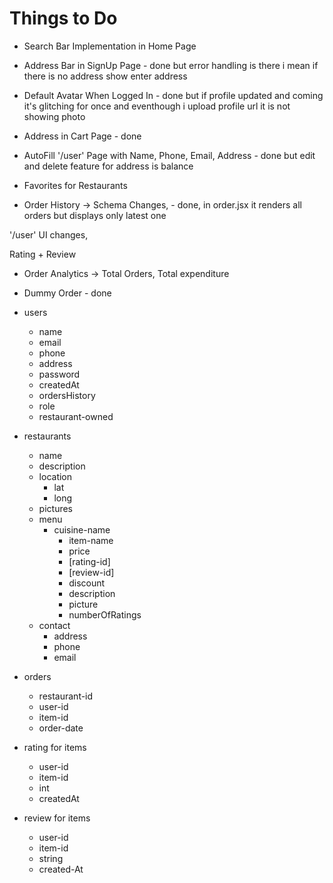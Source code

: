 # Things to Do

- Search Bar Implementation in Home Page

- Address Bar in SignUp Page - done but error handling is there i mean if there is no address show enter address

- Default Avatar When Logged In - done but if profile updated and coming it's glitching for once and eventhough i upload profile url it is not showing photo

- Address in Cart Page - done

- AutoFill '/user' Page with Name, Phone, Email, Address - done but edit and delete feature for address is balance

- Favorites for Restaurants

- Order History -> Schema Changes, - done, in order.jsx it renders all orders but displays only latest one

'/user' UI changes,

Rating + Review

- Order Analytics -> Total Orders, Total expenditure

- Dummy Order - done

- users
  - name
  - email
  - phone
  - address
  - password
  - createdAt
  - ordersHistory
  - role
  - restaurant-owned
- restaurants
  - name
  - description
  - location
    - lat
    - long
  - pictures
  - menu
    - cuisine-name
      - item-name
      - price
      - [rating-id]
      - [review-id]
      - discount
      - description
      - picture
      - numberOfRatings
  - contact
    - address
    - phone
    - email
- orders
  - restaurant-id
  - user-id
  - item-id
  - order-date
- rating for items
  - user-id
  - item-id
  - int
  - createdAt
- review for items
  - user-id
  - item-id
  - string
  - created-At
